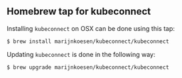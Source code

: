 ## Homebrew tap for kubeconnect

Installing `kubeconnect` on OSX can be done using this tap:

```
$ brew install marijnkoesen/kubeconnect/kubeconnect
```

Updating `kubeconnect` is done in the following way:

```
$ brew upgrade marijnkoesen/kubeconnect/kubeconnect
```
